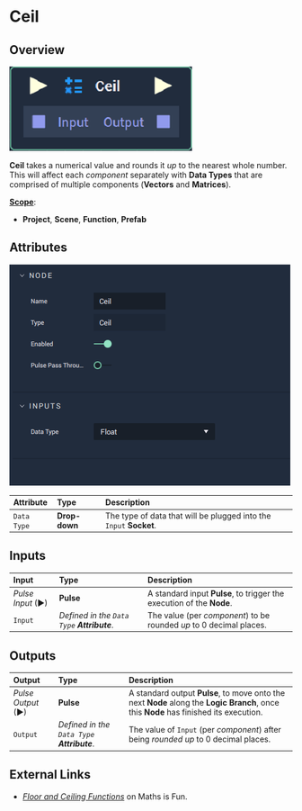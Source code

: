 # Ceil

## Overview

![The Ceil Node.](../../.gitbook/assets/node-ceil2.png)

**Ceil** takes a numerical value and rounds it _up_ to the nearest whole number. This will affect each _component_ separately with **Data Types** that are comprised of multiple components \(**Vectors** and **Matrices**\).

[**Scope**](../overview.md#scopes):
*  **Project**, **Scene**, **Function**, **Prefab**

## Attributes

![The Ceil Node Attributes.](../../.gitbook/assets/node-ceil2-attr.png)

| Attribute | Type | Description |
| :--- | :--- | :--- |
| `Data Type` | **Drop-down** | The type of data that will be plugged into the `Input` **Socket**. |

## Inputs

| Input | Type | Description |
| :--- | :--- | :--- |
| _Pulse Input_ \(►\) | **Pulse** | A standard input **Pulse**, to trigger the execution of the **Node**. |
| `Input` | _Defined in the `Data Type` **Attribute**_. | The value \(per _component_\) to be rounded _up_ to 0 decimal places. |

## Outputs

| Output | Type | Description |
| :--- | :--- | :--- |
| _Pulse Output_ \(►\) | **Pulse** | A standard output **Pulse**, to move onto the next **Node** along the **Logic Branch**, once this **Node** has finished its execution. |
| `Output` | _Defined in the `Data Type` **Attribute**_. | The value of `Input` \(per _component_\) after being _rounded up_ to 0 decimal places. |

## External Links

* [_Floor and Ceiling Functions_](https://www.mathsisfun.com/sets/function-floor-ceiling.html) on Maths is Fun.


